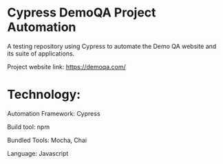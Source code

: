 # Cypress DemoQA Project Automation

A testing repository using Cypress to automate the Demo QA website and its suite of applications.

Project website link: https://demoqa.com/

# Technology:
 
 Automation Framework: Cypress
 
 Build tool: npm

 Bundled Tools: Mocha, Chai
 
 Language: Javascript

